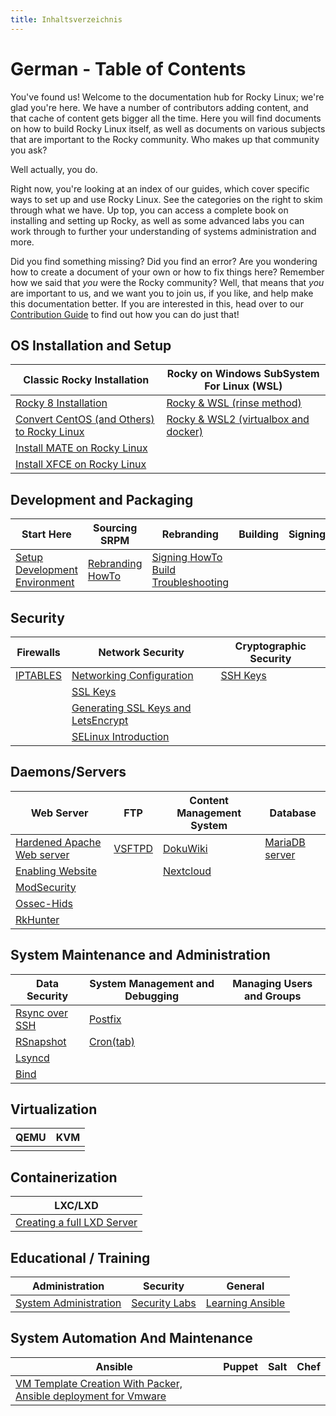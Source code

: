```yaml
---
title: Inhaltsverzeichnis
---
```


# German - Table of Contents

You've found us! Welcome to the documentation hub for Rocky Linux; we're glad you're here. We have a number of contributors adding content, and that cache of content gets bigger all the time. Here you will find documents on how to build Rocky Linux itself, as well as documents on various subjects that are important to the Rocky community. Who makes up that community you ask?

Well actually, you do.

Right now, you're looking at an index of our guides, which cover specific ways to set up and use Rocky Linux. See the categories on the right to skim through what we have. Up top, you can access a complete book on installing and setting up Rocky, as well as some advanced labs you can work through to further your understanding of systems administration and more.

Did you find something missing? Did you find an error? Are you wondering how to create a document of your own or how to fix things here? Remember how we said that *you* were the Rocky community? Well, that means that *you* are important to us, and we want you to join us, if you like, and help make this documentation better. If you are interested in this, head over to our [Contribution Guide](https://github.com/rocky-linux/documentation/blob/main/README.md) to find out how you can do just that!

## OS Installation and Setup
| Classic Rocky Installation | Rocky on Windows SubSystem For Linux (WSL) |
| --- |  --- |
| [Rocky 8 Installation](guides/rocky/rocky-8-installation.md) | [Rocky & WSL (rinse method)](guides/rocky/rocky_to_wsl_howto.md) |
| [Convert CentOS (and Others) to Rocky Linux](guides/rocky/migrate2rocky.md) | [Rocky & WSL2 (virtualbox and docker)](guides/rocky/import_rocky_to_wsl_howto.md) |
| [Install MATE on Rocky Linux](guides/desktop/mate_installation.md) |  |
| [Install XFCE on Rocky Linux](guides/desktop/xfce_installation.md) |  |

## Development and Packaging

Start Here | Sourcing SRPM | Rebranding | Building | Signing | Deployment
--- | --- | --- | --- | --- | ---
[Setup Development Environment](guides/rocky/development/package_dev_start.md) | [Rebranding HowTo](guides/rocky/development/package_debranding.md) | [Signing HowTo](guides/rocky/development/package_signing.md) <br /> [Build Troubleshooting](guides/rocky/development/package_build_troubleshooting.md)


## Security

| Firewalls | Network Security | Cryptographic Security |
| --- | --- | --- |
|[IPTABLES](guides/security/enabling_iptables_firewall.md) | [Networking Configuration](guides/network/basic_network_configuration.md) | [SSH Keys](guides/security/ssh_public_private_keys.md) |
| | [SSL Keys](guides/security/ssl_keys_https.md) |
| | [Generating SSL Keys and LetsEncrypt](guides/security/generating_ssl_keys_lets_encrypt.md) |
| | [SELinux Introduction](guides/security/learning_selinux.md) |


## Daemons/Servers

| Web Server | FTP | Content Management System | Database |
| --- | --- | --- | --- |
|[Hardened Apache Web server](guides/web/apache_hardened_webserver/index.md) | [VSFTPD](guides/file_transfer/secure_ftp_server_vsftpd.md) | [DokuWiki](guides/cms/dokuwiki_server.md) | [MariaDB server](guides/database/database_mariadb-server.md) |
|[Enabling Website](guides/web/apache-sites-enabled.md) | | [Nextcloud](guides/cms/cloud_server_using_nextcloud.md) |  |
|[ModSecurity](guides/web/apache_hardened_webserver/modsecurity.md) | | |
|[Ossec-Hids](guides/web/apache_hardened_webserver/ossec-hids.md) | | |
|[RkHunter](guides/web/apache_hardened_webserver/rkhunter.md) | |  |

## System Maintenance and Administration

| Data Security | System Management and Debugging | Managing Users and Groups |
| --- | --- | ---
| [Rsync over SSH](guides/backup/rsync_ssh.md) | [Postfix](guides/email/postfix_reporting.md) |  |
| [RSnapshot](guides/backup/rsnapshot_backup.md) | [Cron(tab)](guides/automation/cron_jobs_howto.md) |  |
| [Lsyncd](guides/backup/mirroring_lsyncd.md) | |
| [Bind](guides/dns/private_dns_server_using_bind.md) |  |

## Virtualization

| QEMU | KVM |
| --- | --- |
| | |

## Containerization

| LXC/LXD |
| --- |
| [Creating a full LXD Server](guides/containers/lxd_server.md) |

## Educational / Training

| Administration | Security | General |
|----------------|----------|---------|
| [System Administration](books/admin_guide/00-toc.md) | [Security Labs](labs/security/index.md) | [Learning Ansible](books/learning_ansible/index.md)

## System Automation And Maintenance

| Ansible           | Puppet | Salt | Chef |
|-------------------|--------|------|------|
| [VM Template Creation With Packer, Ansible deployment for Vmware](guides/automation/templates-automation-packer-vsphere.md) |  |   |   |
